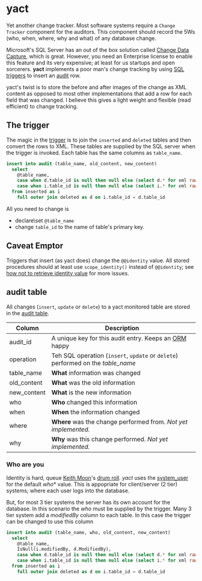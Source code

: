 # yact

Yet another change tracker.  Most software systems require a `Change Tracker` component for the auditors.  This component should record the 5Ws (who, when, where, why and what) of any database change.

Microsoft's SQL Server has an out of the box solution called [Change Data Capture](https://msdn.microsoft.com/en-us/library/cc645937.aspx), which is great.  However, you need an Enterprise license to enable this feature and its very expensive;  at least for us startups and open sorcerers. **yact** implements a poor man's change tracking by using [SQL triggers](http://en.wikipedia.org/wiki/Database_trigger) to insert an [audit](audit.sql) row.  

yact's twist is to store the before and after images of the change as XML content as opposed to most other implementations that add a row for each field that was changed.  I believe this gives a light weight and flexible (read efficient) to change tracking.

## The trigger

The magic in the [trigger](trigger-template.sql) is to join the `inserted` and `deleted` tables and then convert the rows to XML. These tables  are supplied by the SQL server when the trigger is invoked.  Each table has the same columns as `table_name`.

```sql
insert into audit (table_name, old_content, new_content) 
  select 
    @table_name,
    case when d.table_id is null then null else (select d.* for xml raw) end,
    case when i.table_id is null then null else (select i.* for xml raw) end
  from inserted as i
    full outer join deleted as d on i.table_id = d.table_id
```

All you need to change is 
* declare\set `@table_name`
* change `table_id` to the name of table's primary key.

## Caveat Emptor

Triggers that insert (as yact does) change the `@@identity` value.  All stored procedures should at least use `scope_identity()` instead of `@@identity`; see [how not to retrieve identity value](http://www.sqlbadpractices.com/how-not-to-retrieve-identity-value/) for more issues.

## audit table

All changes (`insert`, `update` or `delete`) to a yact monitored table are stored in the [audit table](audit.sql).

| Column | Description |
| ------ | ----------- |
| audit_id | A unique key for this audit entry.  Keeps an [ORM](http://en.wikipedia.org/wiki/Object-relational_mapping) happy |
| operation | Teh SQL operation (`insert`, `update` or `delete`) performed on the *table_name* |
| table_name | **What** information was changed | 
| old_content | **What** was the old information | 
| new_content | **What** is the new information | 
| who | **Who** changed this information | 
| when | **When** the information changed |  
| where | **Where** was the change performed from. *Not yet implemented.* | 
| why | **Why** was this change performed.  *Not yet implemented.* |

### Who are you

Identity is hard, queue [Keith Moon](http://en.wikipedia.org/wiki/Keith_Moon)'s [drum roll](https://www.youtube.com/watch?v=PdLIerfXuZ4). *yact* uses the [system_user]() for the default  *who** value.  This is appopriate for client/server (2 tier) systems; where each user logs into the database.  

But, for most 3 tier systems the server has its own account for the database. In this scenario the *who* must be supplied by the trigger.  Many 3 tier system add a *modifiedBy* column to each table.  In this case the trigger can be changed to use this column

```sql
insert into audit (table_name, who, old_content, new_content) 
  select 
    @table_name,
    IsNull(i.modifiedBy, d.ModifiedBy),
    case when d.table_id is null then null else (select d.* for xml raw) end,
    case when i.table_id is null then null else (select i.* for xml raw) end
  from inserted as i
    full outer join deleted as d on i.table_id = d.table_id
```



